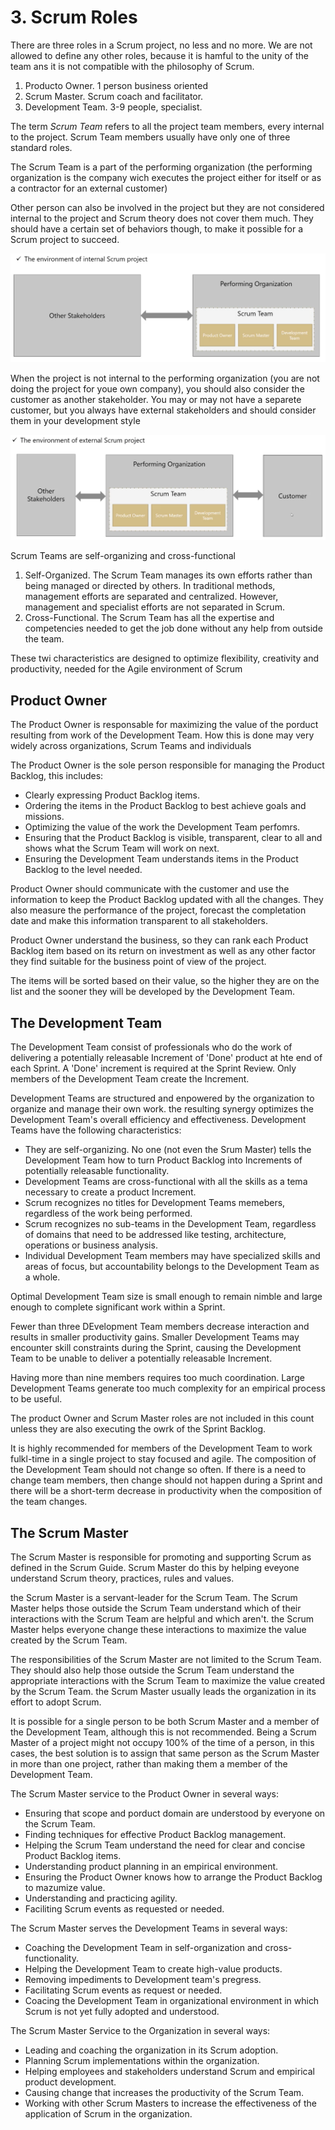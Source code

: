# 3. Scrum Roles

There are three roles in a Scrum project, no less and no more. We are not allowed to define any other roles, because it is hamful to the unity of the team ans it is not compatible with the philosophy of Scrum.

1. Producto Owner. 1 person business oriented
2. Scrum Master. Scrum coach and facilitator.
3. Development Team. 3-9 people, specialist.

The term *Scrum Team* refers to all the project team members, every internal to the project. Scrum Team members usually have only one of three standard roles.

The Scrum Team is a part of the performing organization (the performing organization is the company wich executes the project either for itself or as a contractor for an external customer)

Other person can also be involved in the project but they are not considered internal to the project and Scrum theory does not cover them much. They should have a certain set of behaviors though, to make it possible for a Scrum project to succeed.

![alt text](./imgs/internal_project.png "internal_project")

When the project is not internal to the performing organization (you are not doing the project for youe own company), you should also consider the customer as another stakeholder. You may or may not have a separete customer, but you always have external stakeholders and should consider them in your development style

![alt text](./imgs/external_project.png "external_project")

Scrum Teams are self-organizing and cross-functional
1. Self-Organized. The Scrum Team manages its own efforts rather than being managed or directed by others. In traditional methods, management efforts are separated and centralized. However, management and specialist efforts are not separated in Scrum.
2. Cross-Functional. The Scrum Team has all the expertise and competencies needed to get the job done without any help from outside the team.

These twi characteristics are designed to optimize flexibility, creativity and productivity, needed for the Agile environment of Scrum

## Product Owner

The Product Owner is responsable for maximizing the value of the porduct resulting from work of the Development Team. How this is done may very widely across organizations, Scrum Teams and individuals

The Product Owner is the sole person responsible for managing the Product Backlog, this includes:

* Clearly expressing Product Backlog items.
* Ordering the items in the Product Backlog to best achieve goals and missions.
* Optimizing the value of the work the Development Team perfomrs.
* Ensuring that the Product Backlog is visible, transparent, clear to all and shows what the Scrum Team will work on next.
* Ensuring the Development Team understands items in the Product Backlog to the level needed.

Product Owner should communicate with the customer and use the information to keep the Product Backlog updated with all the changes. They also measure the performance of the project, forecast the completation date and make this information transparent to all stakeholders.

Product Owner understand the business, so they can rank each Product Backlog item based on its return on investment as well as any other factor they find suitable for the business point of view of the project.

The items will be sorted based on their value, so the higher they are on the list and the sooner they will be developed by the Development Team.

## The Development Team

The Development Team consist of professionals who do the work of delivering a potentially releasable Increment of 'Done' product at hte end of each Sprint. A 'Done' increment is required at the Sprint Review. Only members of the Development Team create the Increment.

Development Teams are structured and enpowered by the organization to organize and manage their own work. the resulting synergy optimizes the Development Team's overall efficiency and effectiveness. Development Teams have the following characteristics:

* They are self-organizing. No one (not even the Srum Master) tells the Development Team how to turn Product Backlog into Increments of potentially releasable functionality.
* Development Teams are cross-functional with all the skills as a tema necessary to create a product Increment.
* Scrum recognizes no titles for Development Teams memebers, regardless of the work being performed.
* Scrum recognizes no sub-teams in the Development Team, regardless of domains that need to be addressed like testing, architecture, operations or business analysis.
* Individual Development Team members may have specialized skills and areas of focus, but accountability belongs to the Development Team as a whole.

Optimal Development Team size is small enough to remain nimble and large enough to complete significant work within a Sprint.

Fewer than three DEvelopment Team members decrease interaction and results in smaller productivity gains. Smaller Development Teams may encounter skill constraints during the Sprint, causing the Development Team to be unable to deliver a potentially releasable Increment.

Having more than nine members requires too much coordination. Large Development Teams generate too much complexity for an empirical process to be useful.

The product Owner and Scrum Master roles are not included in this count unless they are also executing the owrk of the Sprint Backlog.

It is highly recommended for members of the Development Team to work fulkl-time in a single project to stay focused and agile. The composition of the Development Team should not change so often. If there is a need to change team members, then change should not happen during a Sprint and there will be a short-term decrease in productivity when the composition of the team changes.


## The Scrum Master

The Scrum Master is responsible for promoting and supporting Scrum as defined in the Scrum Guide. Scrum Master do this by helping eveyone understand Scrum theory, practices, rules and values.

the Scrum Master is a servant-leader for the Scrum Team. The Scrum Master helps those outside the Scrum Team understand which of their interactions with the Scrum Team are helpful and which aren't. the Scrum Master helps everyone change these interactions to maximize the value created by the Scrum Team.

The responsibilities of the Scrum Master are not limited to the Scrum Team. They should also help those outside the Scrum Team understand the appropriate interactions with the Scrum Team to maximize the value created by the Scrum Team. the Scrum Master usually leads the organization in its effort to adopt Scrum.

It is possible for a single person to be both Scrum Master and a member of the Development Team, although this is not recommended. Being a Scrum Master of a project might not occupy 100% of the time of a person, in this cases, the best solution is to assign that same person as the Scrum Master in more than one project, rather than making them a member of the Development Team.

The Scrum Master service to the Product Owner in several ways:

* Ensuring that scope and porduct domain are understood by everyone on the Scrum Team.
* Finding techniques for effective Product Backlog management.
* Helping the Scrum Team understand the need for clear and concise Product Backlog items.
* Understanding product planning in an empirical environment.
* Ensuring the Product Owner knows how to arrange the Product Backlog to mazumize value.
* Understanding and practicing agility.
* Faciliting Scrum events as requested or needed.

The Scrum Master serves the Development Teams in several ways:

* Coaching the Development Team in self-organization and cross-functionality.
* Helping the Development Team to create high-value products.
* Removing impediments to Development team's pregress.
* Facilitating Scrum events as request or needed.
* Coacing the Development Team in organizational environment in which Scrum is not yet fully adopted and understood.

The Scrum Master Service to the Organization in several ways:

* Leading and coaching the organization in its Scrum adoption.
* Planning Scrum implementations within the organization.
* Helping employees and stakeholders understand Scrum and empirical product development.
* Causing change that increases the productivity of the Scrum Team.
* Working with other Scrum Masters to increase the effectiveness of the application of Scrum in the organization.



